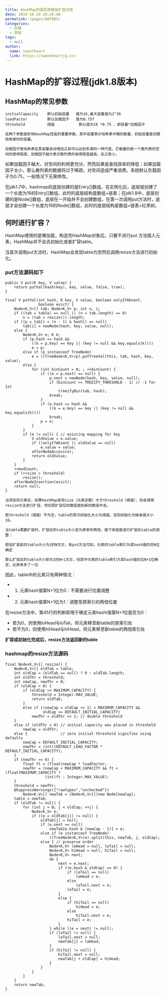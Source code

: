 ```yaml
---
title: HashMap的底层原理及扩容过程
date: 2019-10-29 20:26:40
permalink: /pages/b8f905/
categories: 
  - 后端
  - 其他
tags: 
  - null
author: 
  name: sweetheart
  link: https://sweetheartjq.cn/
---
```

# HashMap的扩容过程(jdk1.8版本)

## HashMap的常见参数

```
initialCapacity    默认初始容量   值为16,最大容量值为2^30
loadFactor         默认加载因子   值为0.75f
threshold          阈值           默认值为16 *0.75 ，即容量*加载因子
```

`这两个参数是影响HashMap性能的重要参数，其中容量表示哈希表中桶的数量，初始容量是创建哈希表时的容量。`

`加载因子是哈希表在其容量自动增加之前可以达到多满的一种尺度，它衡量的是一个散列表的空间的使用程度，加载因子越大表示散列表的装填程度越高，反之愈小。`

如果加载因子越大，对空间的利用更充分，然而后果是查找效率的降低；如果加载因子太小，那么散列表的数据将过于稀疏，对空间造成严重浪费。系统默认负载因子为0.75，一般情况下无需修改。

在jdk1.7中，hashmap的底层创建的是Entry[]数组，在实例化后，底层就创建了一个长度为16的Entry[]数组，此时的底层结构是数组+链表；在jdk1.8中，底层创建的是Node[]数组，底层在一开始并不会创建数组，在第一次调用put方法时，底层才会创建一个长度为16的Node[]数组，此时的底层结构是数组+链表+红黑树。

## 何时进行扩容？

HashMap使用的是懒加载，构造完HashMap对象后，只要不进行put 方法插入元素，HashMap并不会去初始化或者扩容table。

当首次调用put方法时，HashMap会发现table为空然后调用resize方法进行初始化。

### put方法源码如下

	public V put(K key, V value) {
	    return putVal(hash(key), key, value, false, true);
	}
	
	final V putVal(int hash, K key, V value, boolean onlyIfAbsent,
	               boolean evict) {
	    Node<K,V>[] tab; Node<K,V> p; int n, i;
	    if ((tab = table) == null || (n = tab.length) == 0)
	        n = (tab = resize()).length;
	    if ((p = tab[i = (n - 1) & hash]) == null)
	        tab[i] = newNode(hash, key, value, null);
	    else {
	        Node<K,V> e; K k;
	        if (p.hash == hash &&
	            ((k = p.key) == key || (key != null && key.equals(k))))
	            e = p;
	        else if (p instanceof TreeNode)
	            e = ((TreeNode<K,V>)p).putTreeVal(this, tab, hash, key, value);
	        else {
	            for (int binCount = 0; ; ++binCount) {
	                if ((e = p.next) == null) {
	                    p.next = newNode(hash, key, value, null);
	                    if (binCount >= TREEIFY_THRESHOLD - 1) // -1 for 1st
	                        treeifyBin(tab, hash);
	                    break;
	                }
	                if (e.hash == hash &&
	                    ((k = e.key) == key || (key != null && key.equals(k))))
	                    break;
	                p = e;
	            }
	        }
	        if (e != null) { // existing mapping for key
	            V oldValue = e.value;
	            if (!onlyIfAbsent || oldValue == null)
	                e.value = value;
	            afterNodeAccess(e);
	            return oldValue;
	        }
	    }
	    ++modCount;
	    if (++size > threshold)
	        resize();
	    afterNodeInsertion(evict);
	    return null;
	}

```
当添加完元素后，如果HashMap发现size（元素总数）大于threshold（阈值），则会调用resize方法进行扩容，然后把扩容后的数组放到新的数组中去。

若threshold（阈值）不为空，table的首次初始化大小为阈值，否则初始化为缺省值大小16。

当table需要扩容时，扩容后的table大小变为原来的两倍，接下来就是进行扩容后table的调整：

假设扩容前的table大小为2的N次方，有put方法可知，元素的table索引为其hash值的后N位确定

那么扩容后的table大小即为2的N+1次方，则其中元素的table索引为其hash值的后N+1位确定，比原来多了一位
```
因此，table中的元素只有两种情况：

* 1. 元素hash值第N+1位为0：不需要进行位置调整
* 2. 元素hash值第N+1位为1：调整至原索引的两倍位置

在resize方法中，第45行的判断即用于确定元素hashi值第N+1位是否为0：

- 若为0，则使用loHead与loTail，将元素移至新table的原索引处
- 若不为0，则使用hiHead与hiHead，将元素移至新table的两倍索引处

**扩容或初始化完成后，resize方法返回新的table**

### hashmap的resize方法源码

    final Node<K,V>[] resize() {
        Node<K,V>[] oldTab = table;
        int oldCap = (oldTab == null) ? 0 : oldTab.length;
        int oldThr = threshold;
        int newCap, newThr = 0;
        if (oldCap > 0) {
            if (oldCap >= MAXIMUM_CAPACITY) {
                threshold = Integer.MAX_VALUE;
                return oldTab;
            }
            else if ((newCap = oldCap << 1) < MAXIMUM_CAPACITY &&
                     oldCap >= DEFAULT_INITIAL_CAPACITY)
                newThr = oldThr << 1; // double threshold
        }
        else if (oldThr > 0) // initial capacity was placed in threshold
            newCap = oldThr;
        else {               // zero initial threshold signifies using defaults
            newCap = DEFAULT_INITIAL_CAPACITY;
            newThr = (int)(DEFAULT_LOAD_FACTOR * DEFAULT_INITIAL_CAPACITY);
        }
        if (newThr == 0) {
            float ft = (float)newCap * loadFactor;
            newThr = (newCap < MAXIMUM_CAPACITY && ft < (float)MAXIMUM_CAPACITY ?
                      (int)ft : Integer.MAX_VALUE);
        }
        threshold = newThr;
        @SuppressWarnings({"rawtypes","unchecked"})
            Node<K,V>[] newTab = (Node<K,V>[])new Node[newCap];
        table = newTab;
        if (oldTab != null) {
            for (int j = 0; j < oldCap; ++j) {
                Node<K,V> e;
                if ((e = oldTab[j]) != null) {
                    oldTab[j] = null;
                    if (e.next == null)
                        newTab[e.hash & (newCap - 1)] = e;
                    else if (e instanceof TreeNode)
                        ((TreeNode<K,V>)e).split(this, newTab, j, oldCap);
                    else { // preserve order
                        Node<K,V> loHead = null, loTail = null;
                        Node<K,V> hiHead = null, hiTail = null;
                        Node<K,V> next;
                        do {
                            next = e.next;
                            if ((e.hash & oldCap) == 0) {
                                if (loTail == null)
                                    loHead = e;
                                else
                                    loTail.next = e;
                                loTail = e;
                            }
                            else {
                                if (hiTail == null)
                                    hiHead = e;
                                else
                                    hiTail.next = e;
                                hiTail = e;
                            }
                        } while ((e = next) != null);
                        if (loTail != null) {
                            loTail.next = null;
                            newTab[j] = loHead;
                        }
                        if (hiTail != null) {
                            hiTail.next = null;
                            newTab[j + oldCap] = hiHead;
                        }
                    }
                }
            }
        }
        return newTab;
    }